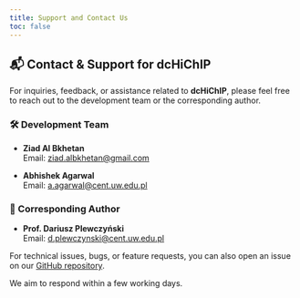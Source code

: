 ```yaml
---
title: Support and Contact Us
toc: false
---
```


## 📬 Contact & Support for dcHiChIP

For inquiries, feedback, or assistance related to **dcHiChIP**, please feel free to reach out to the development team or the corresponding author.

### 🛠 Development Team
- **Ziad Al Bkhetan**  
  Email: [ziad.albkhetan@gmail.com](mailto:ziad.albkhetan@gmail.com)

- **Abhishek Agarwal**  
  Email: [a.agarwal@cent.uw.edu.pl](mailto:a.agarwal@cent.uw.edu.pl)

### 📨 Corresponding Author
- **Prof. Dariusz Plewczyński**  
  Email: [d.plewczynski@cent.uw.edu.pl](mailto:d.plewczynski@cent.uw.edu.pl)

For technical issues, bugs, or feature requests, you can also open an issue on our [GitHub repository](https://github.com/SFGLab/dcHiChIP).

We aim to respond within a few working days.
